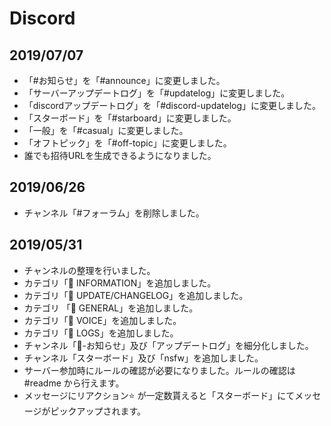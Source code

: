 # Discord
## 2019/07/07
- 「#お知らせ」を「#announce」に変更しました。
- 「サーバーアップデートログ」を「#updatelog」に変更しました。
- 「discordアップデートログ」を「#discord-updatelog」に変更しました。
- 「スターボード」を「#starboard」に変更しました。
- 「一般」を「#casual」に変更しました。
- 「オフトピック」を「#off-topic」に変更しました。
- 誰でも招待URLを生成できるようになりました。

## 2019/06/26
- チャンネル「#フォーラム」を削除しました。

## 2019/05/31
- チャンネルの整理を行いました。
- カテゴリ「:triangular_flag_on_post: INFORMATION」を追加しました。
- カテゴリ「:loudspeaker: UPDATE/CHANGELOG」を追加しました。
- カテゴリ 「:speech_balloon: GENERAL」を追加しました。
- カテゴリ「:microphone: VOICE」を追加しました。
- カテゴリ「:pencil: LOGS」を追加しました。
- チャンネル「:pushpin:-お知らせ」及び「アップデートログ」を細分化しました。
- チャンネル「スターボード」及び「nsfw」を追加しました。
- サーバー参加時にルールの確認が必要になりました。ルールの確認は #readme から行えます。
- メッセージにリアクション:star: が一定数貰えると「スターボード」にてメッセージがピックアップされます。